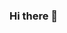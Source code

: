 ### Hi there 👋

<!--
**player-eric/player-eric** is a ✨ _special_ ✨ repository because its `README.md` (this file) appears on your GitHub profile.

Here are some ideas to get you started:

![Metrics](https://github.com/player-eric/player-eric/blob/main/github-metrics.svg)


- 🔭 I’m currently working on ...
- 🌱 I’m currently learning ...
- 👯 I’m looking to collaborate on ...
- 🤔 I’m looking for help with ...
- 💬 Ask me about ...
- 📫 How to reach me: ...
- 😄 Pronouns: ...
- ⚡ Fun fact: ...
-->
